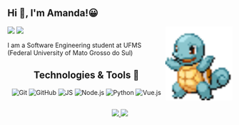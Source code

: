 ## Hi 👋, I'm Amanda!😀
<img align='right' src='https://raw.githubusercontent.com/PokeAPI/sprites/master/sprites/pokemon/versions/generation-v/black-white/animated/7.gif' width='150'>
 <div> 
  <a href="https://instagram.com/httpsdinha" target="_blank"><img src="https://img.shields.io/badge/-Instagram-%23E4405F?style=for-the-badge&logo=instagram&logoColor=white" target="_blank"></a>
  <a href="https://www.linkedin.com/in/amandagois/" target="_blank"><img src="https://img.shields.io/badge/-LinkedIn-%230077B5?style=for-the-badge&logo=linkedin&logoColor=white" target="_blank"></a> 
</div>

I am a Software Engineering student at UFMS (Federal University of Mato Grosso do Sul)

<div align="center">
  <h2>Technologies & Tools 🔧</h2>
  <img height="40" src="https://cdn.jsdelivr.net/gh/devicons/devicon@latest/devicon.min.css" alt="Git">
  <img height="40" src="https://cdn.jsdelivr.net/gh/devicons/devicon@latest/icons/github/github-original.svg" alt="GitHub"/>
  <img height="40" src="https://cdn.jsdelivr.net/gh/devicons/devicon@latest/icons/javascript/javascript-original.svg" alt="JS" />
  <img height="40" src="https://cdn.jsdelivr.net/gh/devicons/devicon/icons/nodejs/nodejs-original.svg" alt="Node.js">
  <img height="40" src="https://cdn.jsdelivr.net/gh/devicons/devicon/icons/python/python-original.svg" alt="Python">
  <img height="40" src="https://cdn.jsdelivr.net/gh/devicons/devicon/icons/vuejs/vuejs-original.svg" alt="Vue.js">
</div>

  ##

<div align="center">
  <a href="https://github.com/httpsdinha">
  <img height="150em" src="https://github-readme-stats.vercel.app/api?username=httpsdinha&show_icons=true&theme=dark&include_all_commits=true&count_private=true"/>
  <img height="150em" src="https://github-readme-stats.vercel.app/api/top-langs/?username=httpsdinha&layout=compact&langs_count=7&theme=dark"/>
</div>

  ##
 
